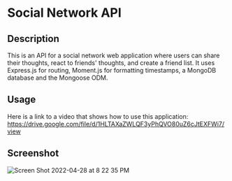 # Social Network API

## Description

This is an API for a social network web application where users can share their thoughts, react to friends' thoughts, and create a friend list. It uses Express.js for routing, Moment.js for formatting timestamps, a MongoDB database and the Mongoose ODM.

## Usage

Here is a link to a video that shows how to use this application:
https://drive.google.com/file/d/1HLTAXaZWLQF3yPhQVO80uZ6cJtEXFWi7/view

## Screenshot
![Screen Shot 2022-04-28 at 8 22 35 PM](https://user-images.githubusercontent.com/95373448/165880235-99999848-b2d1-4b30-88d9-2aa54e3c3b9e.png)
